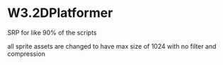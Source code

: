 # W3.2DPlatformer
 
SRP for like 90% of the scripts

all sprite assets are changed to have max size of 1024 with no filter and compression
